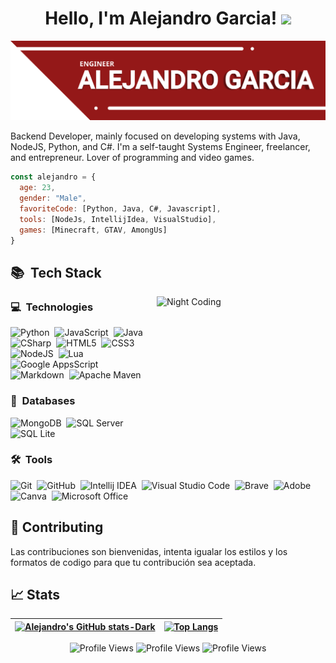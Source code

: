 <h1 align="center">
Hello, I'm Alejandro Garcia!
	<a href="https://github.com/Bouaskaoun" target="_self">
		<img src="https://media.giphy.com/media/hvRJCLFzcasrR4ia7z/giphy.gif" width="30">
	</a>
</h1>

![Banner](https://raw.githubusercontent.com/agarciacorte/agarciacor/4945aac202ec991e36f7cc78a9f82977791b8a1d/BannerGithub.svg)

Backend Developer, mainly focused on developing systems with Java, NodeJS, Python, and C#. I'm a self-taught Systems Engineer, freelancer, and entrepreneur. Lover of programming and video games.


```js
const alejandro = {
  age: 23,
  gender: "Male",
  favoriteCode: [Python, Java, C#, Javascript],
  tools: [NodeJs, IntellijIdea, VisualStudio],
  games: [Minecraft, GTAV, AmongUs]
}
```

## 📚 &nbsp;Tech Stack
<img alt="Night Coding" src="https://media1.giphy.com/media/v1.Y2lkPTc5MGI3NjExbzJ2bDh6N2xjaG9qMnM0cDVsOG15OW9vMXg2NDJyaWd5cXc1cnU4YiZlcD12MV9pbnRlcm5hbF9naWZfYnlfaWQmY3Q9Zw/3o6wNIV9FP28JIleyk/giphy.webp" align="right" width="270" height="200"/>


### 💻 &nbsp;Technologies
![Python](https://img.shields.io/badge/python-154360?style=for-the-badge&logo=python&logoColor=white)&nbsp;
![JavaScript](https://img.shields.io/badge/javascript-B7950B.svg?style=for-the-badge&logo=javascript&logoColor=white)&nbsp;
![Java](https://img.shields.io/badge/java-A93226.svg?style=for-the-badge&logo=java&logoColor=white)&nbsp;
![CSharp](https://img.shields.io/badge/csharp-5B2C6F.svg?style=for-the-badge&logo=c&logoColor=white)&nbsp;
![HTML5](https://img.shields.io/badge/html5-%23E34F26.svg?style=for-the-badge&logo=html5&logoColor=white)&nbsp;
![CSS3](https://img.shields.io/badge/css3-%231572B6.svg?style=for-the-badge&logo=css3&logoColor=white)&nbsp;
![NodeJS](https://img.shields.io/badge/nodejs-239B56.svg?style=for-the-badge&logo=node.js&logoColor=white)&nbsp;
![Lua](https://img.shields.io/badge/lua-0E2AC4.svg?style=for-the-badge&logo=lua&logoColor=white)&nbsp;
![Google AppsScript](https://img.shields.io/badge/Google%20Apps%20Script-%234285F4.svg?style=for-the-badge&logo=google-apps-script&logoColor=white)&nbsp;
![Markdown](https://img.shields.io/badge/markdown-%23000000.svg?style=for-the-badge&logo=markdown&logoColor=white)&nbsp;
![Apache Maven](https://img.shields.io/badge/Apache%20Maven-C71A36?style=for-the-badge&logo=Apache%20Maven&logoColor=white)&nbsp;

### 📑 &nbsp;Databases
![MongoDB](https://img.shields.io/badge/mongodb-0E6655?style=for-the-badge&logo=mongodb&logoColor=white)&nbsp;
![SQL Server](https://img.shields.io/badge/sql%20server-922B21.svg?style=for-the-badge&logo=sql-server&logoColor=white)&nbsp;
![SQL Lite](https://img.shields.io/badge/sqlite-273746.svg?style=for-the-badge&logo=sqlite&logoColor=white)&nbsp;

### 🛠 &nbsp;Tools
![Git](https://img.shields.io/badge/git-%23F05033.svg?style=for-the-badge&logo=git&logoColor=white)&nbsp;
![GitHub](https://img.shields.io/badge/github-%23121011.svg?style=for-the-badge&logo=github&logoColor=white)&nbsp;
![Intellij IDEA](https://img.shields.io/badge/intellij%20idea-016695?style=for-the-badge&logo=intellij-idea&logoColor=white)&nbsp;
![Visual Studio Code](https://img.shields.io/badge/Visual%20Studio%20Code-0078d7.svg?style=for-the-badge&logo=visual-studio-code&logoColor=white)&nbsp;
![Brave](https://img.shields.io/badge/Brave-D14827?style=for-the-badge&logo=Brave&logoColor=white)&nbsp;
![Adobe](https://img.shields.io/badge/adobe-%23FF0000.svg?style=for-the-badge&logo=adobe&logoColor=white)&nbsp;
![Canva](https://img.shields.io/badge/Canva-%2300C4CC.svg?style=for-the-badge&logo=Canva&logoColor=white)&nbsp;
![Microsoft Office](https://img.shields.io/badge/Microsoft%20Office-1E8449.svg?style=for-the-badge&logo=microsoft-office&logoColor=white)&nbsp;


## 🤝 Contributing

Las contribuciones son bienvenidas, intenta igualar los estilos y los formatos de codigo para que tu contribución sea aceptada.

## 📈 Stats

| [![Alejandro's GitHub stats-Dark](https://github-readme-stats.vercel.app/api?username=agarciacorte&show_icons=true&hide_border=true&bg_color=00FF0000&theme=dark#gh-dark-mode-only)](https://github.com/agarciacorte/) | [![Top Langs](https://github-readme-stats.vercel.app/api/top-langs/?username=agarciacorte&hide_border=true&bg_color=00FF0000&theme=dark#gh-dark-mode-only)](https://github.com/agarciacorte/) |
| ------------- | ------------- |

<p align="center">
  <img src="https://api.visitorbadge.io/api/VisitorHit?user=agarciacorte&logo=github&countColor=%23941818" alt="Profile Views">
  <img src="https://img.shields.io/github/followers/agarciacorte?color=941818&style=for-the-badge&logo=github&label=Followers" alt="Profile Views">
  <img src="https://img.shields.io/github/stars/agarciacorte?color=941818&style=for-the-badge&logo=github&label=Stars" alt="Profile Views">
</p>
